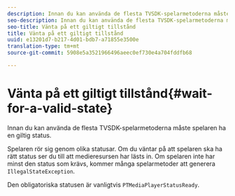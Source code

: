 ```yaml
---
description: Innan du kan använda de flesta TVSDK-spelarmetoderna måste spelaren ha en giltig status.
seo-description: Innan du kan använda de flesta TVSDK-spelarmetoderna måste spelaren ha en giltig status.
seo-title: Vänta på ett giltigt tillstånd
title: Vänta på ett giltigt tillstånd
uuid: e13201d7-b217-4d01-bdb7-a71855e3500e
translation-type: tm+mt
source-git-commit: 5908e5a3521966496aeec0ef730e4a704fddfb68

---
```



# Vänta på ett giltigt tillstånd{#wait-for-a-valid-state}

Innan du kan använda de flesta TVSDK-spelarmetoderna måste spelaren ha en giltig status.

Spelaren rör sig genom olika statusar. Om du väntar på att spelaren ska ha rätt status ser du till att medieresursen har lästs in. Om spelaren inte har minst den status som krävs, kommer många spelarmetoder att generera `IllegalStateException`.

Den obligatoriska statusen är vanligtvis `PTMediaPlayerStatusReady`.
